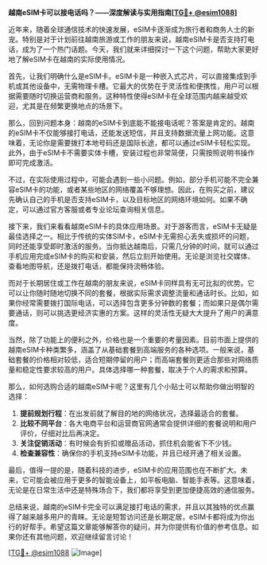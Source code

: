 **越南eSIM卡可以接电话吗？——深度解读与实用指南[[TG💪+ @esim1088](https://t.me/s/esim1088)]**

近年来，随着全球通信技术的快速发展，eSIM卡逐渐成为旅行者和商务人士的新宠。特别是对于计划前往越南旅游或工作的朋友来说，越南eSIM卡是否支持打电话，成为了一个热门话题。今天，我们就来详细探讨一下这个问题，帮助大家更好地了解eSIM卡在越南的实际使用情况。

首先，让我们明确什么是eSIM卡。eSIM卡是一种嵌入式芯片，可以直接集成到手机或其他设备中，无需物理卡槽。它最大的优势在于灵活性和便携性，用户可以根据需要随时切换运营商和服务。这种特性使得eSIM卡在全球范围内越来越受欢迎，尤其是在频繁更换地点的场景下。

那么，回到问题本身：越南的eSIM卡到底能不能接电话呢？答案是肯定的。越南的eSIM卡不仅能够接打电话，还能发送短信，并且支持数据流量上网功能。这意味着，无论你是需要拨打本地号码还是国际长途，都可以通过eSIM卡轻松实现。此外，由于eSIM卡不需要实体卡槽，安装过程也非常简便，只需按照说明书操作即可完成激活。

不过，在实际使用过程中，可能会遇到一些小问题。例如，部分手机可能不完全兼容eSIM卡的功能，或者某些地区的网络覆盖不够理想。因此，在购买之前，建议先确认自己的手机是否支持eSIM卡，以及目标地区的网络环境如何。如果不确定，可以通过官方客服或者专业论坛查询相关信息。

接下来，我们来看看越南eSIM卡的具体应用场景。对于游客而言，eSIM卡无疑是最佳选择之一。相比于传统的实体SIM卡，eSIM卡无需担心丢失或损坏的问题，同时还能享受即时激活的服务。当你抵达越南后，只需几分钟的时间，就可以通过手机应用完成eSIM卡的购买和安装，然后立刻开始使用。无论是浏览社交媒体、查看地图导航，还是拨打电话，都能保持流畅体验。

而对于长期居住或工作在越南的朋友来说，eSIM卡同样具有无可比拟的优势。它可以让你随时随地切换不同的套餐，根据实际需求调整流量和通话时长。比如，如果你经常需要拨打国际电话，可以选择包含更多分钟数的套餐；而如果只是偶尔需要通话，则可以挑选更经济实惠的方案。这样的灵活性无疑大大提升了用户的满意度。

当然，除了功能上的便利之外，价格也是一个重要的考量因素。目前市面上提供的越南eSIM卡种类繁多，涵盖了从基础套餐到高端服务的各种选项。一般来说，基础套餐的价格相对较低，适合短期停留的用户；而高端套餐则更适合那些对网络质量和稳定性要求较高的用户。具体选择哪一种套餐，取决于个人的需求和预算。

那么，如何选购合适的越南eSIM卡呢？这里有几个小贴士可以帮助你做出明智的选择：

1. **提前规划行程**：在出发前就了解目的地的网络状况，选择最适合的套餐。
2. **比较不同平台**：各大电商平台和运营商官网通常会提供详细的套餐说明和用户评价，仔细对比后再决定。
3. **关注促销活动**：有时候会有折扣或赠品活动，抓住机会能省下不少钱。
4. **检查兼容性**：确保你的手机支持eSIM卡功能，并且已经开通了相关设置。

最后，值得一提的是，随着科技的进步，eSIM卡的应用范围也在不断扩大。未来，它可能会被应用于更多的智能设备上，如平板电脑、智能手表等。这意味着，无论是在日常生活中还是特殊场合下，我们都将享受到更加便捷高效的通信服务。

总结来说，越南的eSIM卡完全可以满足接打电话的需求，并且以其独特的优点赢得了越来越多用户的青睐。无论是短暂访问还是长期定居，eSIM卡都将成为你出行的好帮手。希望这篇文章能够解答你的疑问，并为你提供有价值的参考信息。如果你还有其他问题，欢迎继续留言讨论！

[[TG💪+ @esim1088](https://t.me/s/esim1088) ![Image](https://i.postimg.cc/4NQfJmqS/Snipaste-2025-05-13-00-14-12.png)]